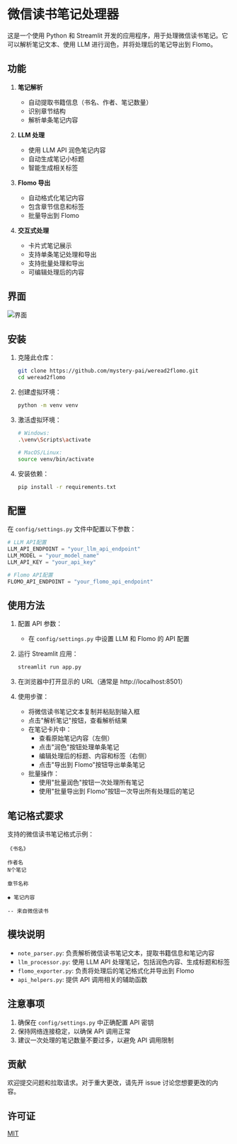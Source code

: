 # 微信读书笔记处理器

这是一个使用 Python 和 Streamlit 开发的应用程序，用于处理微信读书笔记。它可以解析笔记文本、使用 LLM 进行润色，并将处理后的笔记导出到 Flomo。

## 功能

1. **笔记解析**
   - 自动提取书籍信息（书名、作者、笔记数量）
   - 识别章节结构
   - 解析单条笔记内容

2. **LLM 处理**
   - 使用 LLM API 润色笔记内容
   - 自动生成笔记小标题
   - 智能生成相关标签

3. **Flomo 导出**
   - 自动格式化笔记内容
   - 包含章节信息和标签
   - 批量导出到 Flomo

4. **交互式处理**
   - 卡片式笔记展示
   - 支持单条笔记处理和导出
   - 支持批量处理和导出
   - 可编辑处理后的内容
## 界面
![界面](https://s2.loli.net/2024/11/03/CIAbSxgXdNDztVh.png)
## 安装

1. 克隆此仓库：
   ```bash
   git clone https://github.com/mystery-pai/weread2flomo.git
   cd weread2flomo
   ```

2. 创建虚拟环境：
   ```bash
   python -m venv venv
   ```

3. 激活虚拟环境：
   ```bash
   # Windows:
   .\venv\Scripts\activate

   # MacOS/Linux:
   source venv/bin/activate
   ```

4. 安装依赖：
   ```bash
   pip install -r requirements.txt
   ```

## 配置

在 `config/settings.py` 文件中配置以下参数：

```python
# LLM API配置
LLM_API_ENDPOINT = "your_llm_api_endpoint"
LLM_MODEL = "your_model_name"
LLM_API_KEY = "your_api_key"

# Flomo API配置
FLOMO_API_ENDPOINT = "your_flomo_api_endpoint"
```

## 使用方法

1. 配置 API 参数：
   - 在 `config/settings.py` 中设置 LLM 和 Flomo 的 API 配置

2. 运行 Streamlit 应用：
   ```bash
   streamlit run app.py
   ```

3. 在浏览器中打开显示的 URL（通常是 http://localhost:8501）

4. 使用步骤：
   - 将微信读书笔记文本复制并粘贴到输入框
   - 点击"解析笔记"按钮，查看解析结果
   - 在笔记卡片中：
     * 查看原始笔记内容（左侧）
     * 点击"润色"按钮处理单条笔记
     * 编辑处理后的标题、内容和标签（右侧）
     * 点击"导出到 Flomo"按钮导出单条笔记
   - 批量操作：
     * 使用"批量润色"按钮一次处理所有笔记
     * 使用"批量导出到 Flomo"按钮一次导出所有处理后的笔记

## 笔记格式要求

支持的微信读书笔记格式示例：
```
《书名》

作者名
N个笔记

章节名称

◆ 笔记内容

-- 来自微信读书
```

## 模块说明

- `note_parser.py`: 负责解析微信读书笔记文本，提取书籍信息和笔记内容
- `llm_processor.py`: 使用 LLM API 处理笔记，包括润色内容、生成标题和标签
- `flomo_exporter.py`: 负责将处理后的笔记格式化并导出到 Flomo
- `api_helpers.py`: 提供 API 调用相关的辅助函数

## 注意事项

1. 确保在 `config/settings.py` 中正确配置 API 密钥
2. 保持网络连接稳定，以确保 API 调用正常
3. 建议一次处理的笔记数量不要过多，以避免 API 调用限制

## 贡献

欢迎提交问题和拉取请求。对于重大更改，请先开 issue 讨论您想要更改的内容。

## 许可证

[MIT](https://choosealicense.com/licenses/mit/)
